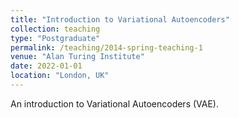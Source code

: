 ```yaml
---
title: "Introduction to Variational Autoencoders"
collection: teaching
type: "Postgraduate"
permalink: /teaching/2014-spring-teaching-1
venue: "Alan Turing Institute"
date: 2022-01-01
location: "London, UK"
---
```


An introduction to Variational Autoencoders (VAE).